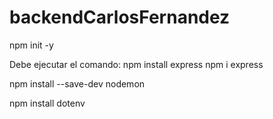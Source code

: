 # backendCarlosFernandez
npm init -y

Debe ejecutar el comando:
npm install express
npm i express

npm install --save-dev nodemon

npm install dotenv